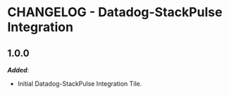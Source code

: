# CHANGELOG - Datadog-StackPulse Integration

## 1.0.0

***Added***:

* Initial Datadog-StackPulse Integration Tile.
